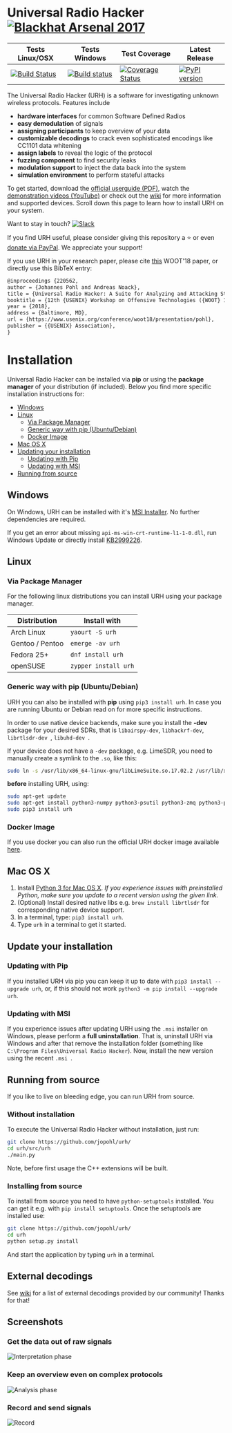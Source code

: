 # Universal Radio Hacker [![Blackhat Arsenal 2017](https://rawgit.com/toolswatch/badges/master/arsenal/usa/2017.svg)](http://www.toolswatch.org/2017/06/the-black-hat-arsenal-usa-2017-phenomenal-line-up-announced/)


| Tests Linux/OSX  | Tests Windows | Test Coverage | Latest Release |
| ------------- | ------------- | ------------- | -------- |  
|[![Build Status](https://travis-ci.org/jopohl/urh.svg?branch=master)](https://travis-ci.org/jopohl/urh) | [![Build status](https://ci.appveyor.com/api/projects/status/8gxwx98ytrl5y3kt/branch/master?svg=true)](https://ci.appveyor.com/project/jopohl/urh/branch/master) | [![Coverage Status](https://coveralls.io/repos/github/jopohl/urh/badge.svg?branch=master)](https://coveralls.io/github/jopohl/urh?branch=master) | [![PyPI version](https://badge.fury.io/py/urh.svg)](https://badge.fury.io/py/urh) |


The Universal Radio Hacker (URH) is a software for investigating unknown wireless protocols. Features include

* __hardware interfaces__ for common Software Defined Radios
* __easy demodulation__ of signals
* __assigning participants__ to keep overview of your data
* __customizable decodings__ to crack even sophisticated encodings like CC1101 data whitening
* __assign labels__ to reveal the logic of the protocol
* __fuzzing component__ to find security leaks
* __modulation support__ to inject the data back into the system
* __simulation environment__ to perform stateful attacks

To get started, download the [official userguide (PDF)](https://github.com/jopohl/urh/releases/download/v2.0.0/userguide.pdf), watch the [demonstration videos (YouTube)](https://www.youtube.com/watch?v=kuubkTDAxwA&index=1&list=PLlKjreY6G-1EKKBs9sucMdk8PwzcFuIPB)
or check out the [wiki](https://github.com/jopohl/urh/wiki) for more information and supported devices. Scroll down this page to learn how to install URH on your system.

Want to stay in touch? [![Slack](https://img.shields.io/badge/chat-on%20slack-blue.svg)](https://join.slack.com/t/stralsundsecurity/shared_invite/enQtMjEwOTIxNzMzODc3LWU4ZWIzMTQ3NDAyNjkzODBhZTJiZDNmN2U0MTA4ZTM1MjhhNTNiYTc4YzQ5MDk2NjU5YzMxOWJmMDQyZDczYjg)

If you find URH useful, please consider giving this repository a :star: or even [donate via PayPal](https://www.paypal.com/cgi-bin/webscr?cmd=_s-xclick&hosted_button_id=6WDFF59DL56Z2). We appreciate your support!

If you use URH in your research paper, please cite [this](https://www.usenix.org/conference/woot18/presentation/pohl) WOOT'18 paper, or directly use this BibTeX entry:
```latex
@inproceedings {220562,
author = {Johannes Pohl and Andreas Noack},
title = {Universal Radio Hacker: A Suite for Analyzing and Attacking Stateful Wireless Protocols},
booktitle = {12th {USENIX} Workshop on Offensive Technologies ({WOOT} 18)},
year = {2018},
address = {Baltimore, MD},
url = {https://www.usenix.org/conference/woot18/presentation/pohl},
publisher = {{USENIX} Association},
}
```

# Installation
Universal Radio Hacker can be installed via __pip__ or using the __package manager__ of your distribution (if included).
Below you find more specific installation instructions for:
- [Windows](#windows)
- [Linux](#linux)
  - [Via Package Manager](#via-package-manager)
  - [Generic way with pip (Ubuntu/Debian)](#generic-way-with-pip-ubuntudebian)
  - [Docker Image](#docker-image)
- [Mac OS X](#mac-os-x)
- [Updating your installation](#update-your-installation)
  - [Updating with Pip](#updating-with-pip)
  - [Updating with MSI](#updating-with-msi)
- [Running from source](#running-from-source)


## Windows
On Windows, URH can be installed with it's [MSI Installer](https://github.com/jopohl/urh/releases). No further dependencies are required.
 
If you get an error about missing ``` api-ms-win-crt-runtime-l1-1-0.dll ```, run Windows Update or directly install [KB2999226](https://support.microsoft.com/en-us/help/2999226/update-for-universal-c-runtime-in-windows).

## Linux
### Via Package Manager
For the following linux distributions you can install URH using your package manager.

| Distribution  | Install with |
| ------------- | ------------- |
|  Arch Linux  |  ``` yaourt -S urh ```  |
|  Gentoo / Pentoo  | ``` emerge -av urh ``` |
| Fedora 25+ | ``` dnf install urh ```  |
| openSUSE  | ``` zypper install urh ```  |


### Generic way with pip (Ubuntu/Debian)
URH you can also be installed with __pip__ using ```pip3 install urh```. 
In case you are running Ubuntu or Debian read on for more specific instructions.

In order to use native device backends, make sure you install the __-dev__ package for your desired SDRs, that is ``` libairspy-dev ```, ``` libhackrf-dev ```, ``` librtlsdr-dev  ```, ``` libuhd-dev  ```.

If your device does not have a ``` -dev ``` package, e.g. LimeSDR, you need to manually create a symlink to the ``` .so ```, like this:
```bash
sudo ln -s /usr/lib/x86_64-linux-gnu/libLimeSuite.so.17.02.2 /usr/lib/x86_64-linux-gnu/libLimeSuite.so
```

__before__ installing URH, using:

```bash
sudo apt-get update
sudo apt-get install python3-numpy python3-psutil python3-zmq python3-pyqt5 g++ libpython3-dev python3-pip cython3
sudo pip3 install urh
```

### Docker Image
If you use docker you can also run the official URH docker image available [here](https://hub.docker.com/r/jopohl/urh/).

## Mac OS X
1. Install [Python 3 for Mac OS X](https://www.python.org/downloads/mac-osx/). 
   _If you experience issues with preinstalled Python, make sure you update to a recent version using the given link._
2. (Optional) Install desired native libs e.g. ``` brew install librtlsdr ``` for 
corresponding native device support.
3. In a terminal, type: ``` pip3 install urh ```.
4. Type ``` urh ``` in a terminal to get it started.

## Update your installation
### Updating with Pip
If you installed URH via pip you can keep it up to date with ``` pip3 install --upgrade urh ```, or, if this should not work ``` python3 -m pip install --upgrade urh ```.

### Updating with MSI
If you experience issues after updating URH using the ``` .msi ``` installer on Windows, please perform a __full uninstallation__. That is, uninstall URH via Windows and after that remove the installation folder (something like ``` C:\Program Files\Universal Radio Hacker ```). Now, install the new version using the recent ```.msi ```.

## Running from source
If you like to live on bleeding edge, you can run URH from source.

### Without installation
To execute the Universal Radio Hacker without installation, just run:
```bash
git clone https://github.com/jopohl/urh/
cd urh/src/urh
./main.py
```

Note, before first usage the C++ extensions will be built.

### Installing from source
To install from source you need to have ``` python-setuptools ``` installed. You can get it e.g. with ``` pip install setuptools ```. 
Once the setuptools are installed use: 
```bash
git clone https://github.com/jopohl/urh/
cd urh
python setup.py install
```

And start the application by typing ``` urh ``` in a terminal.

## External decodings
See [wiki](https://github.com/jopohl/urh/wiki/External-decodings) for a list of external decodings provided by our community! Thanks for that!

## Screenshots
### Get the data out of raw signals
![Interpretation phase](http://i.imgur.com/Wy17Zv3.png)

### Keep an overview even on complex protocols
 ![Analysis phase](http://i.imgur.com/ubAL3pE.png)

### Record and send signals
 ![Record](http://i.imgur.com/BfQpg23.png)
